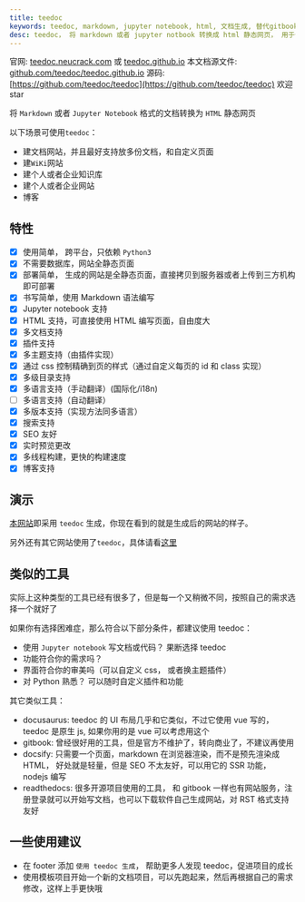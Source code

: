 ```yaml
---
title: teedoc
keywords: teedoc, markdown, jupyter notebook, html, 文档生成, 替代gitbook, 网站生成, 静态网站, 静态博客, 开源文档生成工具
desc: teedoc， 将 markdown 或者 jupyter notbook 转换成 html 静态网页， 用于个人或企业建站，建博客，建资料库，wiki等
---
```



官网: [teedoc.neucrack.com](https://teedoc.neucrack.com/) 或 [teedoc.github.io](https://teedoc.github.io/)
本文档源文件: [github.com/teedoc/teedoc.github.io](https://github.com/teedoc/teedoc.github.io)
源码: [https://github.com/teedoc/teedoc](https://github.com/teedoc/teedoc) 欢迎 star

将 `Markdown` 或者 `Jupyter Notebook` 格式的文档转换为 `HTML` 静态网页

以下场景可使用`teedoc`：
* 建文档网站，并且最好支持放多份文档，和自定义页面
* 建`WiKi`网站
* 建个人或者企业知识库
* 建个人或者企业网站
* 博客




## 特性

- [x] 使用简单， 跨平台，只依赖 `Python3`
- [x] 不需要数据库，网站全静态页面
- [x] 部署简单， 生成的网站是全静态页面，直接拷贝到服务器或者上传到三方机构即可部署
- [x] 书写简单，使用 Markdown 语法编写
- [x] Jupyter notebook 支持
- [x] HTML 支持，可直接使用 HTML 编写页面，自由度大
- [x] 多文档支持
- [x] 插件支持
- [x] 多主题支持（由插件实现）
- [x] 通过 css 控制精确到页的样式（通过自定义每页的 id 和 class 实现）
- [x] 多级目录支持
- [x] 多语言支持（手动翻译）(国际化/i18n)
- [ ] 多语言支持（自动翻译）
- [x] 多版本支持（实现方法同多语言）
- [x] 搜索支持
- [x] SEO 友好
- [x] 实时预览更改
- [x] 多线程构建，更快的构建速度
- [x] 博客支持

## 演示

[本网站](https://teedoc.github.io/)即采用 `teedoc` 生成，你现在看到的就是生成后的网站的样子。

另外还有其它网站使用了`teedoc`，具体请看[这里](./usage/sites.md)


## 类似的工具

实际上这种类型的工具已经有很多了，但是每一个又稍微不同，按照自己的需求选择一个就好了

如果你有选择困难症，那么符合以下部分条件，都建议使用 teedoc：
* 使用 `Jupyter notebook` 写文档或代码？ 果断选择 teedoc
* 功能符合你的需求吗？
* 界面符合你的审美吗（可以自定义 css， 或者换主题插件）
* 对 Python 熟悉？ 可以随时自定义插件和功能

其它类似工具：
* docusaurus: teedoc 的 UI 布局几乎和它类似，不过它使用 vue 写的， teedoc 是原生 js, 如果你用的是 vue 可以考虑用这个
* gitbook: 曾经很好用的工具，但是官方不维护了，转向商业了，不建议再使用
* docsify: 只需要一个页面，markdown 在浏览器渲染，而不是预先渲染成 HTML， 好处就是轻量，但是 SEO 不太友好，可以用它的 SSR 功能， nodejs 编写
* readthedocs: 很多开源项目使用的工具， 和 gitbook 一样也有网站服务，注册登录就可以开始写文档，也可以下载软件自己生成网站，对 RST 格式支持友好


## 一些使用建议

* 在 footer 添加 `使用 teedoc 生成`， 帮助更多人发现 teedoc，促进项目的成长
* 使用模板项目开始一个新的文档项目，可以先跑起来，然后再根据自己的需求修改，这样上手更快哦



